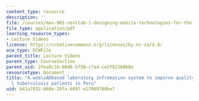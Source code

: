 ```yaml
---
content_type: resource
description: ''
file: /courses/mas-965-nextlab-i-designing-mobile-technologies-for-the-next-billion-users-fall-2008/841a7932860e20fa6897e17069780be7_MITMAS_965F08_lec14_lu.pdf
file_type: application/pdf
learning_resource_types:
- Lecture Videos
license: https://creativecommons.org/licenses/by-nc-sa/4.0/
ocw_type: OCWFile
parent_title: Lecture Videos
parent_type: CourseSection
parent_uid: 2fea8c16-00d0-bf58-c7a4-ce2f92360b8e
resourcetype: Document
title: "A web\xADbased laboratory infromation system to imporve quality of care of\
  \ tuberculosis patients in Peru"
uid: 841a7932-860e-20fa-6897-e17069780be7
---
```

